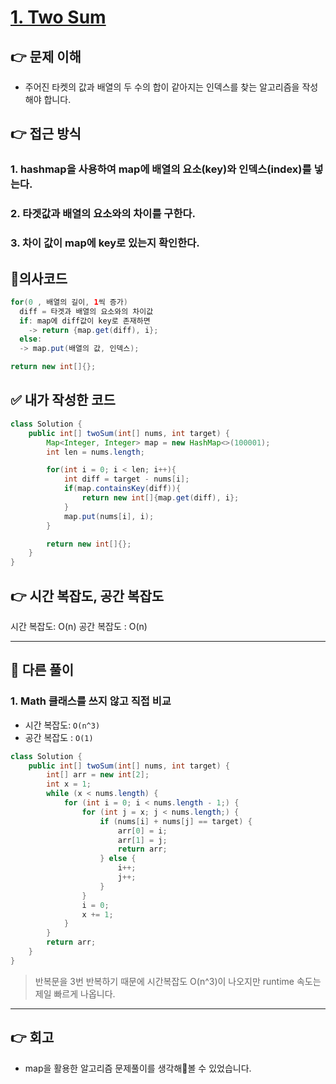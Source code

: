 # [1. Two Sum](https://leetcode.com/problems/two-sum/description/)

## 👉 문제 이해
- 주어진 타켓의 값과 배열의 두 수의 합이 같아지는 인덱스를 찾는 알고리즘을 작성해야 합니다.
  
## 👉 접근 방식
### 1. hashmap을 사용하여 map에 배열의 요소(key)와 인덱스(index)를 넣는다.
### 2. 타겟값과 배열의 요소와의 차이를 구한다.
### 3. 차이 값이 map에 key로 있는지 확인한다.

## 📌의사코드
```java
for(0 , 배열의 길이, 1씩 증가)
  diff = 타겟과 배열의 요소와의 차이값
  if: map에 diff값이 key로 존재하면
    -> return {map.get(diff), i};
  else:
  -> map.put(배열의 값, 인덱스);

return new int[]{};

```

## ✅ 내가 작성한 코드
```java
class Solution {
    public int[] twoSum(int[] nums, int target) {
        Map<Integer, Integer> map = new HashMap<>(100001);
        int len = nums.length;

        for(int i = 0; i < len; i++){
            int diff = target - nums[i];
            if(map.containsKey(diff)){
                return new int[]{map.get(diff), i};
            }
            map.put(nums[i], i);
        }

        return new int[]{};
    }
}
```

## 👉 시간 복잡도, 공간 복잡도
시간 복잡도: O(n)
공간 복잡도 : O(n)

---

## 📖 다른 풀이
### 1. Math 클래스를 쓰지 않고 직접 비교
- 시간 복잡도: `O(n^3)`
- 공간 복잡도 : `O(1)`
```java
class Solution {
    public int[] twoSum(int[] nums, int target) {
        int[] arr = new int[2];
        int x = 1;
        while (x < nums.length) {
            for (int i = 0; i < nums.length - 1;) {
                for (int j = x; j < nums.length;) {
                    if (nums[i] + nums[j] == target) {
                        arr[0] = i;
                        arr[1] = j;
                        return arr;
                    } else {
                        i++;
                        j++;
                    }
                }
                i = 0;
                x += 1;
            }
        }
        return arr;
    }
}
```
> 반복문을 3번 반복하기 때문에 시간복잡도 O(n^3)이 나오지만 runtime 속도는 제일 빠르게 나옵니다.

---

## 👉 회고
- map을 활용한 알고리즘 문제풀이를 생각해볼 수 있었습니다.​
